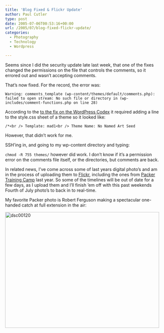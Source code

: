 ```yaml
---
title: 'Blog Fixed & Flickr Update'
author: Paul Cutler
type: post
date: 2005-07-06T00:53:16+00:00
url: /2005/07/blog-fixed-flickr-update/
categories:
  - Photography
  - Technology
  - Wordpress

---
```

Seems since I did the security update late last week, that one of the fixes changed the permissions on the file that controls the comments, so it errored out and wasn&#8217;t accepting comments.

That&#8217;s now fixed. For the record, the error was:

`Warning: comments_template (wp-content/themes/default/comments.php):  failed to open stream: No such file or directory in (wp-includes/comment-functions.php on line 28)`

According to the [to the fix on the WordPress Codex][1] it required adding a line to the style.css sheet of a theme so it looked like:

`/*<br />
Template: mad1<br />
Theme Name: No Named Art Seed`

However, that didn&#8217;t work for me.

SSH&#8217;ing in, and going to my wp-content directory and typing:

`chmod -R 755 themes/` however did work. I don&#8217;t know if it&#8217;s a permission error on the comments file itself, or the directories, but comments are back.

In related news, I&#8217;ve come across some of last years digital photo&#8217;s and am in the process of uploading them to [Flickr][2], including the ones from [Packer Training Camp][3] last year. So some of the timelines will be out of date for a few days, as I upload them and I&#8217;ll finish &#8217;em off with this past weekends Fourth of July photo&#8217;s to back in to real-time.

My favorite Packer photo is Robert Ferguson making a spectacular one-handed catch at full extension in the air:

[<img src="https://i1.wp.com/photos18.flickr.com/23673180_7966f67eaf.jpg?resize=500%2C375" width="500" height="375" alt="dsc00120" data-recalc-dims="1" />][4]

 [1]: http://wordpress.org/support/topic/35638#post-216293
 [2]: http://www.flickr.com
 [3]: http://www.flickr.com/photos/silwenae/sets/544446/
 [4]: http://www.flickr.com/photos/silwenae/23673180/ "Photo Sharing"